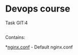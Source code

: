 # Devops course
Task GIT:4

##
Contains:

*[nginx.conf](https://gist.github.com/xameeramir/a5cb675fb6a6a64098365e89a239541d) - Default nginx.conf
